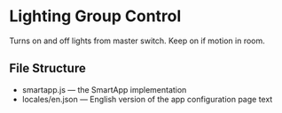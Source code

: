 # Lighting Group Control

Turns on and off lights from master switch.  Keep on if motion in room.


## File Structure

* smartapp.js &mdash; the SmartApp implementation
* locales/en.json &mdash; English version of the app configuration page text
